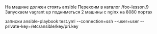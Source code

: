 На машине должен стоять ansible
Перехоим в каталог /foo-lesson.9
Запускаем vagrant up
подниметься 2 машины с nginx на 8080 портах

записки 
ansible-playbook test.yml --connection=ssh --user=user --private-key=/etc/ansible/key/pri.key
